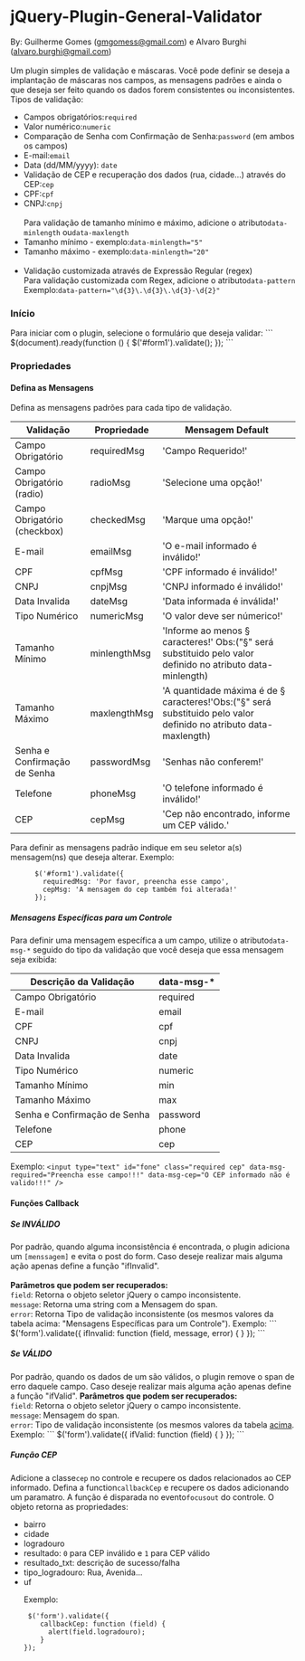 jQuery-Plugin-General-Validator
===============================
By: Guilherme Gomes (gmgomess@gmail.com) e Alvaro Burghi (alvaro.burghi@gmail.com)<br/><br/>
Um plugin simples de validação e máscaras. Você pode definir se deseja a implantação de máscaras nos campos, as mensagens padrões e ainda o que deseja ser feito quando os dados forem consistentes ou inconsistentes. Tipos de validação:
<ul>
<li>Campos obrigatórios:<code>required</code></li>
<li>Valor numérico:<code>numeric</code></li>
<li>Comparação de Senha com Confirmação de Senha:<code>password</code> (em ambos os campos)</li>
<li>E-mail:<code>email</code></li>
<li>Data (dd/MM/yyyy): <code>date</code></li>
<li>Validação de CEP e recuperação dos dados (rua, cidade...) através do CEP:<code>cep</code></li>
<li>CPF:<code>cpf</code></li>
<li>CNPJ:<code>cnpj</code></li>
<br/>
Para validação de tamanho mínimo e máximo, adicione o atributo<code>data-minlength</code> ou<code>data-maxlength</code> 
<li>Tamanho mínimo - exemplo:<code>data-minlength="5"</code></li>
<li>Tamanho máximo - exemplo:<code>data-minlength="20"</code></li>
<br/>
<li>Validação customizada através de Expressão Regular (regex)</li>
        Para validação customizada com Regex, adicione o atributo<code>data-pattern</code><br/>
        Exemplo:<code>data-pattern="\d{3}\.\d{3}\.\d{3}-\d{2}"</code>
</ul>

<h3>Início</h3>
Para iniciar com o plugin, selecione o formulário que deseja validar:
```
   $(document).ready(function () {
      $('#form1').validate();
   });
```
<h3>Propriedades</h3>
<h4>Defina as Mensagens</h4>
Defina as mensagens padrões para cada tipo de validação.<br/>

| Validação  | Propriedade | Mensagem Default |
| ------------- | ------------- | ------------- |
| Campo Obrigatório            |requiredMsg  | 'Campo Requerido!'|
| Campo Obrigatório (radio)    |radioMsg     | 'Selecione uma opção!'|
| Campo Obrigatório (checkbox) |checkedMsg| 'Marque uma opção!'|
| E-mail                       |emailMsg| 'O e-mail informado é inválido!'|
| CPF                          |cpfMsg| 'CPF informado é inválido!'|
| CNPJ                         |cnpjMsg| 'CNPJ informado é inválido!'|
| Data Invalida                |dateMsg| 'Data informada é inválida!'|
| Tipo Numérico                |numericMsg| 'O valor deve ser númerico!'|
| Tamanho Mínimo               |minlengthMsg| 'Informe ao menos § caracteres!' Obs:("§" será substituido pelo valor definido no atributo data-minlength)|
| Tamanho Máximo               |maxlengthMsg| 'A quantidade máxima é de § caracteres!'Obs:("§" será substituido pelo valor definido no atributo data-maxlength)|
| Senha e Confirmação de Senha |passwordMsg| 'Senhas não conferem!'|
| Telefone                     |phoneMsg| 'O telefone informado é inválido!'|
| CEP                          |cepMsg| 'Cep não encontrado, informe um CEP válido.'|

Para definir as mensagens padrão indique em seu seletor a(s) mensagem(ns) que deseja alterar. Exemplo:
```
      $('#form1').validate({
        requiredMsg: 'Por favor, preencha esse campo',
        cepMsg: 'A mensagem do cep também foi alterada!'
      });
```
<h5>Mensagens Específicas para um Controle</h5>
Para definir uma mensagem específica a um campo, utilize o atributo<code>data-msg-*</code> seguido do tipo da validação que você deseja que essa mensagem seja exibida:

| Descrição da Validação | data-msg-* |
| ------------- | ------------- |
| Campo Obrigatório            |required  |
| E-mail                       |email|
| CPF                          |cpf|
| CNPJ                         |cnpj|
| Data Invalida                |date|
| Tipo Numérico                |numeric|
| Tamanho Mínimo               |min|
| Tamanho Máximo               |max|
| Senha e Confirmação de Senha |password|
| Telefone                     |phone|
| CEP                          |cep|

Exemplo:
```<input type="text" id="fone" class="required cep" data-msg-required="Preencha esse campo!!!" data-msg-cep="O CEP informado não é valido!!!" />```
<br/>

<h4>Funções Callback</h4>
<h5>Se INVÁLIDO</h5>
Por padrão, quando alguma inconsistência é encontrada, o plugin adiciona um <code><span class='error-msg'>[menssagem]</span></code> e evita o post do form. Caso deseje realizar mais alguma ação apenas define a função "ifInvalid".
<br/>
<br/>
<b>Parâmetros que podem ser recuperados:</b>
<br/>
<code>field</code>: Retorna o objeto seletor jQuery o campo inconsistente.<br/>
<code>message</code>: Retorna uma string com a Mensagem do span.<br/>
<code>error</code>: Retorna Tipo de validação inconsistente (os mesmos valores da tabela acima: "Mensagens Específicas para um Controle").
Exemplo:
```
 $('form').validate({
    ifInvalid: function (field, message, error) {
    }
});
```
<br/>
<h5>Se VÁLIDO</h5>
Por padrão, quando os dados de um são válidos, o plugin remove o span de erro daquele campo. Caso deseje realizar mais alguma ação apenas define a função "ifValid".
<b>Parâmetros que podem ser recuperados:</b>
<br/>
<code>field</code>: Retorna o objeto seletor jQuery o campo inconsistente.<br/>
<code>message</code>:  Mensagem do span.<br/>
<code>error</code>:  Tipo de validação inconsistente (os mesmos valores da tabela <a href="#tipo">acima</a>.
Exemplo:
```
 $('form').validate({
    ifValid: function (field) {
    }
});
```
<h5>Função CEP</h5>
Adicione a classe<code>cep</code> no controle e recupere os dados relacionados ao CEP informado. Defina a function<code>callbackCep</code> e recupere os dados adicionando um paramatro. A função é disparada no evento<code>focusout</code> do controle.
O objeto retorna as propriedades:
<ul>
<li>bairro</li>
<li>cidade</li>
<li>logradouro</li>
<li>resultado: <code>0</code> para CEP inválido e <code>1</code> para CEP válido</li>
<li>resultado_txt: descrição de sucesso/falha</li>
<li>tipo_logradouro: Rua, Avenida...</li>
<li>uf</li>

Exemplo:
```
 $('form').validate({
    callbackCep: function (field) {
      alert(field.logradouro);
    }
});
```
